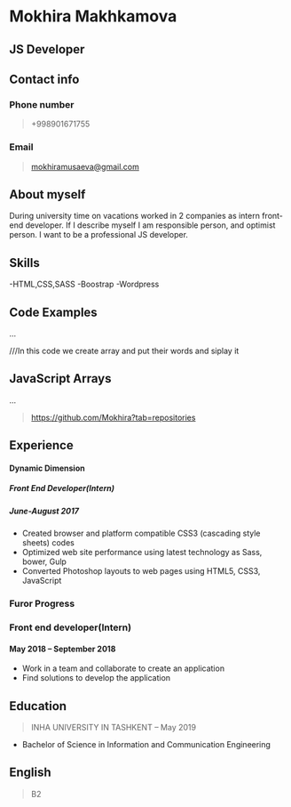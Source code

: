 # Mokhira Makhkamova 
## JS Developer 

## Contact info 
### Phone number 
>+998901671755


### Email 
>mokhiramusaeva@gmail.com 



## About myself 

 During university time on vacations worked in 2 companies as intern front-end developer. If I describe myself I am responsible person, and optimist person. I want to be a professional JS developer.


## Skills 
-HTML,CSS,SASS 
-Boostrap 
-Wordpress 


## Code Examples 
...

///In this code we create array and put their words and siplay it 

<!DOCTYPE html>
<html>
<body>

<h2>JavaScript Arrays</h2>

<p id="family"></p>

<script>
const names = []; /// here is constant array 
names[0]= "Mokhira";/// here is inside the word
names[1]= "Mavlon";
names[2]= "Maxdi";
document.getElementById("family").innerHTML = names;/// this code displays these all name 
</script>

</body>
</html>


...

>https://github.com/Mokhira?tab=repositories

## Experience 

#### Dynamic Dimension
##### Front End Developer(Intern)
##### June-August 2017
- Created browser and platform compatible CSS3 (cascading style sheets) codes
- Optimized web site performance using latest technology as Sass, bower, Gulp
- Converted Photoshop layouts to web pages using HTML5, CSS3, JavaScript


### Furor Progress
### Front end developer(Intern)
#### May 2018 – September 2018
- Work in a team and collaborate to create an application
- Find solutions to develop the application



## Education 

>INHA UNIVERSITY IN TASHKENT – May 2019
- Bachelor of Science in Information and Communication Engineering


## English 
> B2
